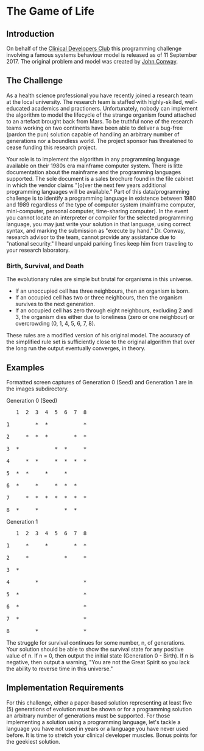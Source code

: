 # The Game of Life

## Introduction

On behalf of the [Clinical Developers Club](https://clinicaldevelopers.org)
this programming challenge involving a famous systems behaviour model is
released as of 11 September 2017. The original problem and model was created by
[John Conway](https://en.wikipedia.org/wiki/Conway%27s_Game_of_Life).

## The Challenge

As a health science professional you have recently joined a research team at
the local university. The research team is staffed with highly-skilled,
well-educated academics and practioners. Unfortunately, nobody can implement
the algorithm to model the lifecycle of the strange organism found attached to
an artefact brought back from Mars. To be truthful none of the research teams
working on two continents have been able to deliver a bug-free (pardon the pun)
solution capable of handling an arbitrary number of generations nor a boundless
world. The project sponsor has threatened to cease funding this research
project.

Your role is to implement the algorithm in any programming language available on
their 1980s era mainframe computer system. There is litte documentation about
the mainframe and the programming languages supported. The sole document is a
sales brochure found in the file cabinet in which the vendor claims "[o]ver the
next few years additional programming languages will be available." Part of
this data/programming challenge is to identify a programming language in
existence between 1980 and 1989 regardless of the type of computer system
(mainframe computer, mini-computer, personal computer, time-sharing computer).
In the event you cannot locate an interpreter or compiler for the selected
programming language, you may just write your solution in that language, using
correct syntax, and marking the submission as "execute by hand." Dr. Conway,
research advisor to the team, cannot provide any assistance due to "national
security." I heard unpaid parking fines keep him from traveling to your
research laboratory.

### Birth, Survival, and Death

The evolutionary rules are simple but brutal for organisms in this universe.

- If an unoccupied cell has three neighbours, then an organism is born.
- If an occupied cell has two or three neighbours, then the organism survives to the next generation.
- If an occupied cell has zero through eight neighbours, excluding 2 and 3, the organism dies either due to loneliness (zero or one neighbour) or overcrowding (0, 1, 4, 5, 6, 7, 8).

These rules are a modified version of his original model. The accuracy of the
simplified rule set is sufficiently close to the original algorithm that over
the long run the output eventually converges, in theory.

## Examples

Formatted screen captures of Generation 0 (Seed) and Generation 1 are in the
images subdirectory.

Generation 0 (Seed)

<pre>
   1  2  3  4  5  6  7  8

1        *  *           *

2     *  *  *        *  *

3  *           *  *     *

4     *  *     *  *  *  *

5  *  *     *     *  

6  *     *     *  *  *  

7     *  *  *  *  *  *  *

8  *     *        *  *
</pre>

Generation 1

<pre>
   1  2  3  4  5  6  7  8

1     *     *        *  *

2     *           *     *

3  *

4        *              *

5  *                    *

6  *                    *

7  *                    *

8        *              *
</pre>

The struggle for survival continues for some number, n, of generations. Your
solution should be able to show the survival state for any positive value of n.
If n = 0, then output the initial state (Generation 0 - Birth). If n is
negative, then output a warning, "You are not the Great Spirit so you lack the
ability to reverse time in this universe."

## Implementation Requirements

For this challenge, either a paper-based solution representing at least five
(5) generations of evolution must be shown or for a programming solution an
arbitrary number of generations must be supported. For those implementing a
solution using a programming language, let's tackle a language you have not
used in years or a language you have never used before. It is time to stretch
your clinical developer muscles. Bonus points for the geekiest solution.
